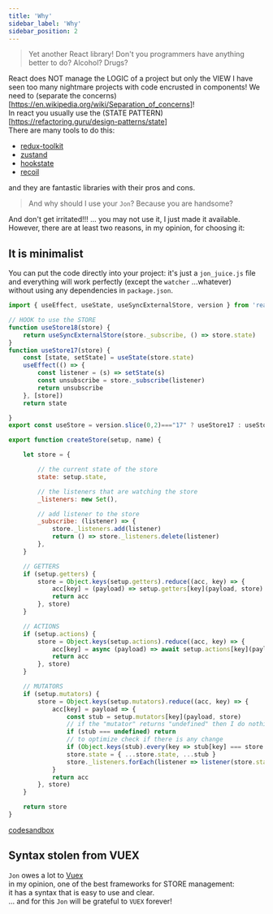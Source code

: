 ```yaml
---
title: 'Why'
sidebar_label: 'Why'
sidebar_position: 2
---
```


> Yet another React library! Don't you programmers have anything better to do? Alcohol? Drugs?

React does NOT manage the LOGIC of a project but only the VIEW
I have seen too many nightmare projects with code encrusted in components!
We need to (separate the concerns)[https://en.wikipedia.org/wiki/Separation_of_concerns]!  
In react you usually use the (STATE PATTERN)[https://refactoring.guru/design-patterns/state]  
There are many tools to do this:
- [redux-toolkit](https://redux-toolkit.js.org/)
- [zustand](https://docs.pmnd.rs/zustand/getting-started/introduction)
- [hookstate](https://hookstate.js.org/)
- [recoil](https://recoiljs.org/)

and they are fantastic libraries with their pros and cons.

> And why should I use your `Jon`? Because you are handsome?

And don't get irritated!!! ... you may not use it, I just made it available.  
However, there are at least two reasons, in my opinion, for choosing it:  

## It is minimalist
You can put the code directly into your project: it's just a `jon_juice.js` file  
and everything will work perfectly (except the `watcher` ...whatever)  
without using any dependencies in `package.json`.

```js title="jon_juice.js"
import { useEffect, useState, useSyncExternalStore, version } from 'react'

// HOOK to use the STORE 
function useStore18(store) {
	return useSyncExternalStore(store._subscribe, () => store.state)
}
function useStore17(store) {
	const [state, setState] = useState(store.state)
	useEffect(() => {
		const listener = (s) => setState(s)
		const unsubscribe = store._subscribe(listener)
		return unsubscribe
	}, [store])
	return state

}
export const useStore = version.slice(0,2)==="17" ? useStore17 : useStore18

export function createStore(setup, name) {

	let store = {

		// the current state of the store
		state: setup.state,

		// the listeners that are watching the store
		_listeners: new Set(),

		// add listener to the store
		_subscribe: (listener) => {
			store._listeners.add(listener)
			return () => store._listeners.delete(listener)
		},
	}

	// GETTERS
	if (setup.getters) {
		store = Object.keys(setup.getters).reduce((acc, key) => {
			acc[key] = (payload) => setup.getters[key](payload, store)
			return acc
		}, store)
	}

	// ACTIONS
	if (setup.actions) {
		store = Object.keys(setup.actions).reduce((acc, key) => {
			acc[key] = async (payload) => await setup.actions[key](payload, store)
			return acc
		}, store)
	}

	// MUTATORS
	if (setup.mutators) {
		store = Object.keys(setup.mutators).reduce((acc, key) => {
			acc[key] = payload => {
				const stub = setup.mutators[key](payload, store)
				// if the "mutator" returns "undefined" then I do nothing
				if (stub === undefined) return
				// to optimize check if there is any change
				if (Object.keys(stub).every(key => stub[key] === store.state[key])) return
				store.state = { ...store.state, ...stub }
				store._listeners.forEach(listener => listener(store.state))
			}
			return acc
		}, store)
	}

	return store
}
```
[codesandbox](https://codesandbox.io/s/2-jon-juice-jri7kj)


## Syntax stolen from VUEX 
`Jon` owes a lot to [Vuex](https://vuex.vuejs.org/)  
in my opinion, one of the best frameworks for STORE management:  
it has a syntax that is easy to use and clear.  
... and for this `Jon` will be grateful to `VUEX` forever!





